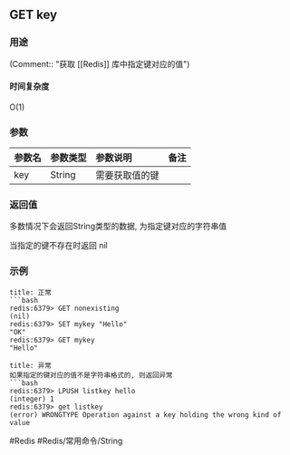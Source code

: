 ## GET key

### 用途
(Comment:: "获取 [[Redis]] 库中指定键对应的值")

#### 时间复杂度
O(1)

### 参数
|参数名|参数类型|参数说明|备注|
|:-|:-|:-|:-|
|key|String|需要获取值的键||

### 返回值
多数情况下会返回String类型的数据, 为指定键对应的字符串值

当指定的键不存在时返回 nil

### 示例
```ad-info
title: 正常
```bash
redis:6379> GET nonexisting
(nil)
redis:6379> SET mykey "Hello"
"OK"
redis:6379> GET mykey
"Hello"
```

```ad-danger
title: 异常
如果指定的键对应的值不是字符串格式的, 则返回异常
```bash
redis:6379> LPUSH listkey hello
(integer) 1
redis:6379> get listkey
(error) WRONGTYPE Operation against a key holding the wrong kind of value
```

#Redis #Redis/常用命令/String